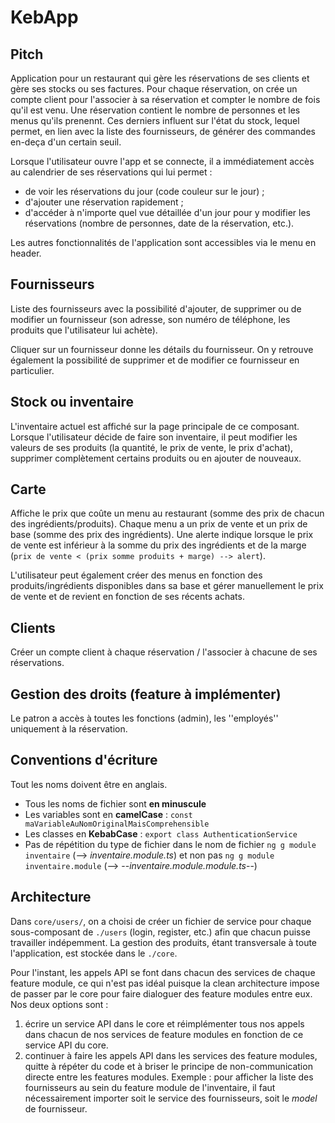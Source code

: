 # KebApp                                                  

## Pitch
Application pour un restaurant qui gère les réservations de ses clients et gère ses stocks ou ses factures. Pour chaque réservation, on crée un compte client pour l'associer à sa réservation et compter le nombre de fois qu'il est venu. Une réservation contient le nombre de personnes et les menus qu'ils prenennt. Ces derniers influent sur l'état du stock, lequel permet, en lien avec la liste des fournisseurs, de générer des commandes en-deça d'un certain seuil.

Lorsque l'utilisateur ouvre l'app et se connecte, il a immédiatement accès au calendrier de ses réservations qui lui permet :
- de voir les réservations du jour (code couleur sur le jour) ;
- d'ajouter une réservation rapidement ;
- d'accéder à n'importe quel vue détaillée d'un jour pour y modifier les réservations (nombre de personnes, date de la réservation, etc.).

Les autres fonctionnalités de l'application sont accessibles via le menu en header.

## Fournisseurs
Liste des fournisseurs avec la possibilité d'ajouter, de supprimer ou de modifier un fournisseur (son adresse, son numéro de téléphone, les produits que l'utilisateur lui achète).

Cliquer sur un fournisseur donne les détails du fournisseur. On y retrouve également la possibilité de supprimer et de modifier ce fournisseur en particulier.

## Stock ou inventaire

L'inventaire actuel est affiché sur la page principale de ce composant. Lorsque l'utilisateur  décide de faire son inventaire, il peut modifier les valeurs de ses produits (la quantité, le prix de vente, le prix d'achat), supprimer complètement certains produits ou en ajouter de nouveaux.

## Carte

Affiche le prix que coûte un menu au restaurant (somme des prix de chacun des ingrédients/produits). Chaque menu a un prix de vente et un prix de base (somme des prix des ingrédients). Une alerte indique lorsque le prix de vente est inférieur à la somme du prix des ingrédients et de la marge (`prix de vente < (prix somme produits + marge) --> alert`). 

L'utilisateur peut également créer des menus en fonction des produits/ingrédients disponibles dans sa base et gérer manuellement le prix de vente et de revient en fonction de ses récents achats.

## Clients
Créer un compte client à chaque réservation / l'associer à chacune de ses réservations. 

## Gestion des droits (feature à implémenter)
Le patron a accès à toutes les fonctions (admin), les ''employés'' uniquement à la réservation.

## Conventions d'écriture
Tout les noms doivent être en anglais.

- Tous les noms de fichier sont **en minuscule**
- Les variables sont en **camelCase** : `const maVariableAuNomOriginalMaisComprehensible`
- Les classes en **KebabCase** : `export class AuthenticationService`
- Pas de répétition du type de fichier dans le nom de fichier `ng g module inventaire` (--> *inventaire.module.ts*) et non pas `ng g module inventaire.module` (--> --*inventaire.module.module.ts*--)

## Architecture
Dans `core/users/`, on a choisi de créer un fichier de service pour chaque sous-composant de `./users` (login, register, etc.) afin que chacun puisse travailler indépemment. 
La gestion des produits, étant transversale à toute l'application, est stockée dans le `./core`.

Pour l'instant, les appels API se font dans chacun des services de chaque feature module, ce qui n'est pas idéal puisque la clean architecture impose de passer par le core pour faire dialoguer des feature modules entre eux. Nos deux options sont : 

1. écrire un service API dans le core et réimplémenter tous nos appels dans chacun de nos services de feature modules en fonction de ce service API du core. 
2. continuer à faire les appels API dans les services des feature modules, quitte à répéter du code et à briser le principe de non-communication directe entre les features modules. Exemple : pour afficher la liste des fournisseurs au sein du feature module de l'inventaire, il faut nécessairement importer soit le service des fournisseurs, soit le *model* de fournisseur.
